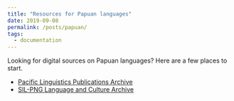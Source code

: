 ```yaml
---
title: "Resources for Papuan languages"
date: 2019-09-08
permalink: /posts/papuan/
tags:
  - documentation
---
```


Looking for digital sources on Papuan languages? Here are a few places to start.

* [Pacific Linguistics Publications Archive](http://sealang.net/archives/pl/)
* [SIL-PNG Language and Culture Archive](https://pnglanguages.sil.org/resources)

